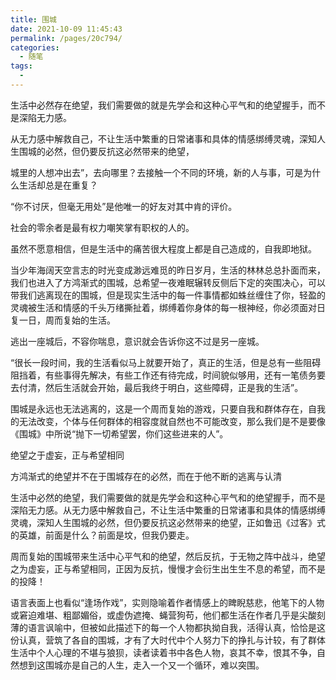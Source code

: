 ```yaml
---
title: 围城
date: 2021-10-09 11:45:43
permalink: /pages/20c794/
categories:
  - 随笔
tags:
  - 
---
```





生活中必然存在绝望，我们需要做的就是先学会和这种心平气和的绝望握手，而不是深陷无力感。

从无力感中解救自己，不让生活中繁重的日常诸事和具体的情感绑缚灵魂，深知人生围城的必然，但仍要反抗这必然带来的绝望，

城里的人想冲出去”，去向哪里？去接触一个不同的环境，新的人与事，可是为什么生活却总是在重复？

“你不讨厌，但毫无用处”是他唯一的好友对其中肯的评价。

社会的零余者是最有权力嘲笑掌有职权的人的。

虽然不愿意相信，但是生活中的痛苦很大程度上都是自己造成的，自我即地狱。

当少年海阔天空言志的时光变成渺远难觅的昨日岁月，生活的林林总总扑面而来，我们也进入了方鸿渐式的围城，总希望一夜难眠辗转反侧后下定的突围决心，可以带我们逃离现在的围城，但是现实生活中的每一件事情都如蛛丝缠住了你，轻盈的灵魂被生活和情感的千头万绪撕扯着，绑缚着你身体的每一根神经，你必须面对日复一日，周而复始的生活。

逃出一座城后，不容你喘息，意识就会告诉你这不过是另一座城。

“很长一段时间，我的生活看似马上就要开始了，真正的生活，但是总有一些阻碍阻挡着，有些事得先解决，有些工作还有待完成，时间貌似够用，还有一笔债务要去付清，然后生活就会开始，最后我终于明白，这些障碍，正是我的生活”。

围城是永远也无法逃离的，这是一个周而复始的游戏，只要自我和群体存在，自我的无法改变，个体与任何群体的相容度就自然也不可能改变，那么我们是不是要像《围城》中所说“抛下一切希望罢，你们这些进来的人”。

绝望之于虚妄，正与希望相同

方鸿渐式的绝望并不在于围城存在的必然，而在于他不断的逃离与认清

生活中必然的绝望，我们需要做的就是先学会和这种心平气和的绝望握手，而不是深陷无力感。从无力感中解救自己，不让生活中繁重的日常诸事和具体的情感绑缚灵魂，深知人生围城的必然，但仍要反抗这必然带来的绝望，正如鲁迅《过客》式的英雄，前面是什么？前面是坟，但我仍要走。

周而复始的围城带来生活中心平气和的绝望，然后反抗，于无物之阵中战斗，绝望之为虚妄，正与希望相同，正因为反抗，慢慢才会衍生出生生不息的希望，而不是的投降！

语言表面上也看似“逢场作戏”，实则隐喻着作者情感上的睥睨慈悲，他笔下的人物或窘迫难堪、粗鄙媚俗，或虚伪遮掩、蝇营狗苟，他们都生活在作者几乎是尖酸刻薄的语言讽喻中，但被如此描述下的每一个人物都执拗自我，活得认真，恰恰是这份认真，营筑了各自的围城，才有了大时代中个人努力下的挣扎与计较，有了群体生活中个人心理的不堪与狼狈，读者读着书中各色人物，哀其不幸，恨其不争，自然想到这围城亦是自己的人生，走入一个又一个循环，难以突围。

 